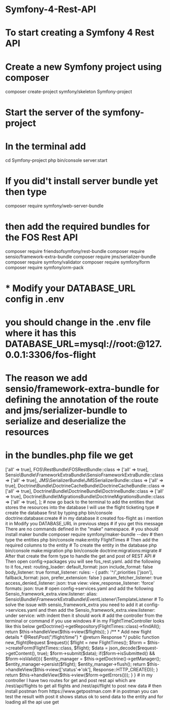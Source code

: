 # Symfony-4-Rest-API
# To start creating a Symfony 4 Rest API
# Create a new Symfony project using composer
composer create-project symfony/skeleton Symfony-project
# Start the server of the symfony-project 
# In the terminal add
cd Symfony-project
php bin/console server:start
# If you did't install server bundle yet then type
composer require symfony/web-server-bundle
# then add the required bundles for the FOS Rest API
composer require friendsofsymfony/rest-bundle
composer require sensio/framework-extra-bundle
composer require jms/serializer-bundle
composer require symfony/validator
composer require symfony/form
composer require symfony/orm-pack
#  * Modify your DATABASE_URL config in .env
# you should change in the .env file where it has this DATABASE_URL=mysql://root:@127.0.0.1:3306/fos-flight
# The reason we add sensio/framework-extra-bundle for defining the annotation of the route and jms/serializer-bundle to serialize and deserialize the resources
# in the bundles.php file we get
<?php

return [
    Symfony\Bundle\FrameworkBundle\FrameworkBundle::class => ['all' => true],
    FOS\RestBundle\FOSRestBundle::class => ['all' => true],
    Sensio\Bundle\FrameworkExtraBundle\SensioFrameworkExtraBundle::class => ['all' => true],
    JMS\SerializerBundle\JMSSerializerBundle::class => ['all' => true],
    Doctrine\Bundle\DoctrineCacheBundle\DoctrineCacheBundle::class => ['all' => true],
    Doctrine\Bundle\DoctrineBundle\DoctrineBundle::class => ['all' => true],
    Doctrine\Bundle\MigrationsBundle\DoctrineMigrationsBundle::class => ['all' => true],
];
# now go back to the terminal to add the entities that stores the resources into the database I will use the flight ticketing type
# create the database first by typing
php bin/console doctrine:database:create
# in my database it created fos-flight as i mention it in Modify you DATABASE_URL in previous steps
# if you get this message There are no commands defined in the "make" namespace.
# you should install maker bundle
composer require symfony/maker-bundle --dev 
# then type the entities
php bin/console make:entity FlightTimes
# Then add the required columns to the entity
# To create the entity in the database 
php bin/console make:migration
php bin/console doctrine:migrations:migrate
# After that create the form type to handle the get and post of REST API
# Then open config->packages you will see fos_rest.yaml. add the following to it
fos_rest:
routing_loader: 
default_format: json
include_format: false 
body_listener: true 
format_listener: 
rules: 
- { path: '^/',priorities ['json'], fallback_format: json, prefer_extension: false }
param_fetcher_listener: true
access_denied_listener: 
json: true
view: 
view_response_listener: 'force' 
formats: 
json: true
# open config->services.yaml and add the following
Sensio_framework_extra.view.listener:
    alias: Sensio\Bundle\FrameworkExtraBundle\EventListener\TemplateListener
# To solve the issue with sensio_framework_extra you need to add it at config->services.yaml and then add the Sensio_framework_extra.view.listener: under service: with indent then it should work
# add the controller from the terminal or command if you use windows 
# in my FlightTimeController looks like this below
<?php

namespace App\Controller;

use App\Entity\FlightTimes;
use Symfony\Bundle\FrameworkBundle\Controller\AbstractController;
use Symfony\Component\Routing\Annotation\Route;
use Symfony\Component\HttpFoundation\Response;
use Symfony\Component\HttpFoundation\Request;
use FOS\RestBundle\Controller\FOSRestController;
use FOS\RestBundle\Controller\Annotations as Rest;

/**
 * Class FlightTimesController
 * @package App\Controller
 * @Route("/api_flight", name="api_flight_")
 */
class FlightTimesController extends FOSRestController
{
    /**
     * Loads all flight times
     * @Rest\Get("/flight/times")
     * @return Response
     */
    public function load_all_flights()
    {
        $flights = $this->getDoctrine()->getRepository(FlightTimes::class)->findAll();

        return $this->handleView($this->view($flights));

    }
    /**
     * Add new flight details
     * @Rest\Post("/flight/time")
     * @return Response
     */
    public function new_flight(Request $request){
        $flight = new FlightTimes();
        $form = $this->createForm(FlightTimes::class, $flight);
        $data = json_decode($request->getContent(), true);
        $form->submit($data);
        if($form->isSubmitted() && $form->isValid()){
            $entity_manager = $this->getDoctrine()->getManager();
            $entity_manager->persist($flight);
            $entity_manager->flush();
            return $this->handleView($this->view(['status'=>'ok'], Response::HTTP_CREATED));
        }
        return $this->handleView($this->view($form->getErrors()));
    }
}

# in my controller I have two routes for get and post rest api which are /rest/api/flights to get all flights and /rest/api/flight to post new data
# then install postman from https://www.getpostman.com 
# in postman you can test the result with post it shows status ok to send data to the entity and for loading all the api use get





